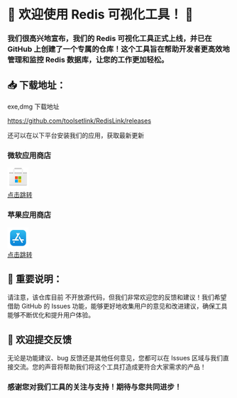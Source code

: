 # 🌟 欢迎使用 Redis 可视化工具！ 🌟

### 我们很高兴地宣布，我们的 Redis 可视化工具正式上线，并已在 GitHub 上创建了一个专属的仓库！这个工具旨在帮助开发者更高效地管理和监控 Redis 数据库，让您的工作更加轻松。

## 📥 下载地址：

exe,dmg 下载地址

https://github.com/toolsetlink/RedisLink/releases

还可以在以下平台安装我们的应用，获取最新更新

### 微软应用商店
[![下载微软应用商店](./microsoft-store-48.png)](https://apps.microsoft.com/detail/9P4S2M98W4N2)  
[点击跳转](https://apps.microsoft.com/detail/9P4S2M98W4N2)

### 苹果应用商店
[![下载苹果应用商店](./apple-store-48.png)](https://apps.apple.com/us/app/redislink/id6670239955)  
[点击跳转](https://apps.apple.com/us/app/redislink/id6670239955)


## 🔑 重要说明：

请注意，该仓库目前 不开放源代码，但我们非常欢迎您的反馈和建议！我们希望借助 GitHub 的 Issues 功能，能够更好地收集用户的意见和改进建议，确保工具能够不断优化和提升用户体验。

## 💬 欢迎提交反馈

无论是功能建议、bug 反馈还是其他任何意见，您都可以在 Issues 区域与我们直接交流。您的声音将帮助我们将这个工具打造成更符合大家需求的产品！

### 感谢您对我们工具的关注与支持！期待与您共同进步！